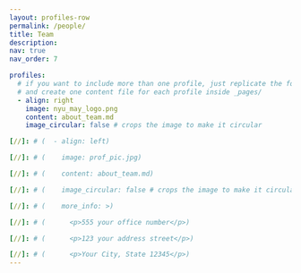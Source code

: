 ```yaml
---
layout: profiles-row
permalink: /people/
title: Team
description: 
nav: true
nav_order: 7

profiles:
  # if you want to include more than one profile, just replicate the following block
  # and create one content file for each profile inside _pages/
  - align: right
    image: nyu_may_logo.png
    content: about_team.md
    image_circular: false # crops the image to make it circular

[//]: # (  - align: left)

[//]: # (    image: prof_pic.jpg)

[//]: # (    content: about_team.md)

[//]: # (    image_circular: false # crops the image to make it circular)

[//]: # (    more_info: >)

[//]: # (      <p>555 your office number</p>)

[//]: # (      <p>123 your address street</p>)

[//]: # (      <p>Your City, State 12345</p>)
---
```

